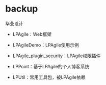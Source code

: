 # backup
毕业设计

+ LPAgile：Web框架

+ LPAgileDemo：LPAgile使用示例

+ LPAgile_plugin_security：LPAgile权限插件

+ LPPoint：基于LPAgile的个人博客系统

+ LPUtil：常用工具包，被LPAgile依赖
